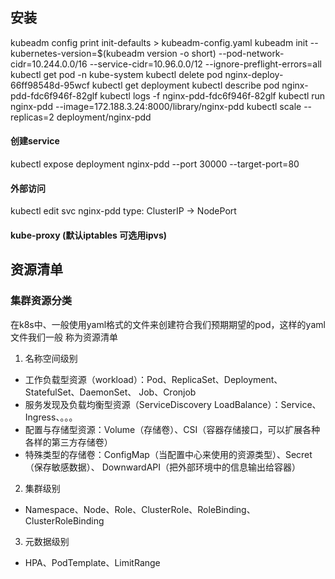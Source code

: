 
## 安装
kubeadm config print init-defaults > kubeadm-config.yaml
kubeadm init --kubernetes-version=$(kubeadm version -o short)  --pod-network-cidr=10.244.0.0/16 --service-cidr=10.96.0.0/12 --ignore-preflight-errors=all
kubectl get pod -n kube-system
kubectl delete pod nginx-deploy-66ff98548d-95wcf
kubectl get deployment
kubectl describe pod nginx-pdd-fdc6f946f-82glf
kubectl logs -f nginx-pdd-fdc6f946f-82glf
kubectl run nginx-pdd --image=172.188.3.24:8000/library/nginx-pdd
kubectl scale --replicas=2 deployment/nginx-pdd
#### 创建service
kubectl expose deployment nginx-pdd --port 30000 --target-port=80
#### 外部访问
kubectl edit svc nginx-pdd
  type: ClusterIP -> NodePort

#### kube-proxy (默认iptables 可选用ipvs)

## 资源清单

### 集群资源分类
在k8s中、一般使用yaml格式的文件来创建符合我们预期期望的pod，这样的yaml文件我们一般
称为资源清单
1. 名称空间级别
  - 工作负载型资源（workload）：Pod、ReplicaSet、Deployment、StatefulSet、DaemonSet、
    Job、Cronjob
  - 服务发现及负载均衡型资源（ServiceDiscovery LoadBalance）：Service、Ingress、。。。
  - 配置与存储型资源：Volume（存储卷）、CSI（容器存储接口，可以扩展各种各样的第三方存储卷）
  - 特殊类型的存储卷：ConfigMap（当配置中心来使用的资源类型）、Secret（保存敏感数据）、
    DownwardAPI（把外部环境中的信息输出给容器）
2. 集群级别
  - Namespace、Node、Role、ClusterRole、RoleBinding、ClusterRoleBinding
3. 元数据级别
  - HPA、PodTemplate、LimitRange






